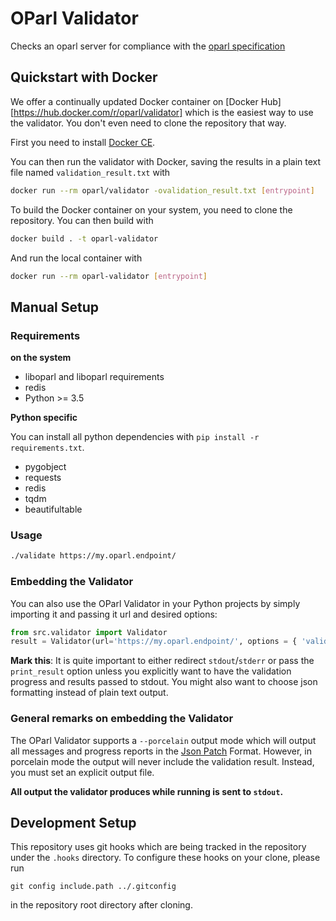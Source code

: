 # OParl Validator

Checks an oparl server for compliance with the [oparl specification](https://github.com/oparl/spec)

## Quickstart with Docker

We offer a continually updated Docker container on [Docker Hub][https://hub.docker.com/r/oparl/validator] which is the easiest way to use the validator. You don't even need to clone the repository that way.

First you need to install [Docker CE](https://www.docker.com/community-edition).

You can then run the validator with Docker, saving the results in a plain text file
named `validation_result.txt` with

```bash
docker run --rm oparl/validator -ovalidation_result.txt [entrypoint]
```

To build the Docker container on your system, you need to clone the repository. You can then build with

```bash
docker build . -t oparl-validator
```

And run the local container with

```bash
docker run --rm oparl-validator [entrypoint]
```

## Manual Setup

### Requirements

**on the system**

- liboparl and liboparl requirements
- redis
- Python >= 3.5

**Python specific**

You can install all python dependencies with `pip install -r requirements.txt`.

- pygobject
- requests
- redis
- tqdm
- beautifultable

### Usage

```sh
./validate https://my.oparl.endpoint/
```

### Embedding the Validator

You can also use the OParl Validator in your Python projects by simply
importing it and passing it url and desired options:

```python
from src.validator import Validator
result = Validator(url='https://my.oparl.endpoint/', options = { 'validate_schema': False, 'print_result': False })
```

**Mark this**: It is quite important to either redirect `stdout`/`stderr` or pass the `print_result`
option unless you explicitly want to have the validation progress and results passed to stdout.
You might also want to choose json formatting instead of plain text output.

### General remarks on embedding the Validator

The OParl Validator supports a `--porcelain` output mode which will output all messages and progress reports
in the [Json Patch](http://jsonpatch.com/) Format. However, in porcelain mode the output will never include
the validation result. Instead, you must set an explicit output file.

**All output the validator produces while running is sent to `stdout`.**

## Development Setup

This repository uses git hooks which are being tracked in the repository under the `.hooks` directory.
To configure these hooks on your clone, please run

`git config include.path ../.gitconfig`

in the repository root directory after cloning.
